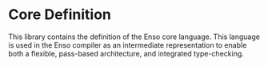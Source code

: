 # Core Definition
This library contains the definition of the Enso core language. This language is
used in the Enso compiler as an intermediate representation to enable both a
flexible, pass-based architecture, and integrated type-checking.
